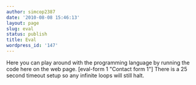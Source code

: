 ```yaml
---
author: simcop2387
date: '2010-08-08 15:46:13'
layout: page
slug: eval
status: publish
title: Eval
wordpress_id: '147'
---
```


Here you can play around with the programming language by running
the code here on the web page. [eval-form 1 "Contact form 1"] There
is a 25 second timeout setup so any infinite loops will still halt.


